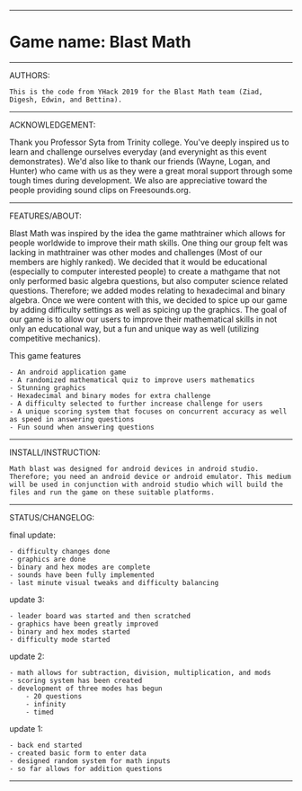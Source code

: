 ------------------------------------------------------------------

# Game name: Blast Math

------------------------------------------------------------------


AUTHORS:

	This is the code from YHack 2019 for the Blast Math team (Ziad, Digesh, Edwin, and Bettina).

------------------------------------------------------------------

ACKNOWLEDGEMENT:

Thank you Professor Syta from Trinity college. You've deeply inspired us to learn and challenge ourselves everyday (and everynight as this event demonstrates). We'd also like to thank our friends (Wayne, Logan, and Hunter) who came with us as they were a great moral support through some tough times during development. We also are appreciative toward the people providing sound clips on Freesounds.org.

------------------------------------------------------------------

FEATURES/ABOUT:

Blast Math was inspired by the idea the game mathtrainer which allows for people worldwide to improve their math skills. One thing our group felt was lacking in mathtrainer was other modes and challenges (Most of our members are highly ranked). We decided that it would be educational (especially to computer interested people) to create a mathgame that not only performed basic algebra questions, but also computer science related questions. Therefore; we added modes relating to hexadecimal and binary algebra. Once we were content with this, we decided to spice up our game by adding difficulty settings as well as spicing up the graphics. The goal of our game is to allow our users to improve their mathematical skills in not only an educational way, but a fun and unique way as well (utilizing competitive mechanics).   

This game features

	- An android application game
	- A randomized mathematical quiz to improve users mathematics
	- Stunning graphics
	- Hexadecimal and binary modes for extra challenge
	- A difficulty selected to further increase challenge for users
	- A unique scoring system that focuses on concurrent accuracy as well as speed in answering questions
	- Fun sound when answering questions

------------------------------------------------------------------

INSTALL/INSTRUCTION:

	Math blast was designed for android devices in android studio. Therefore; you need an android device or android emulator. This medium will be used in conjunction with android studio which will build the files and run the game on these suitable platforms.



------------------------------------------------------------------

STATUS/CHANGELOG:

final update:

	- difficulty changes done
	- graphics are done
	- binary and hex modes are complete
	- sounds have been fully implemented
	- last minute visual tweaks and difficulty balancing

update 3:

	- leader board was started and then scratched
	- graphics have been greatly improved
	- binary and hex modes started
	- difficulty mode started

update 2:

	- math allows for subtraction, division, multiplication, and mods
	- scoring system has been created
	- development of three modes has begun
		- 20 questions
		- infinity
		- timed


update 1:

	- back end started
	- created basic form to enter data
	- designed random system for math inputs
	- so far allows for addition questions

------------------------------------------------------------------
